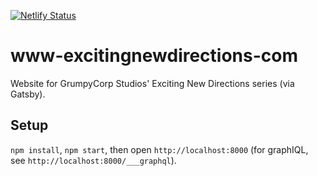 [![Netlify Status](https://api.netlify.com/api/v1/badges/64eded18-57e0-4f88-80c8-b6aaa81bf5e5/deploy-status)](https://app.netlify.com/sites/excitingnewdirections/deploys)

# www-excitingnewdirections-com
Website for GrumpyCorp Studios' Exciting New Directions series (via Gatsby).

## Setup
`npm install`, `npm start`, then open `http://localhost:8000` (for graphIQL, see `http://localhost:8000/___graphql`).
